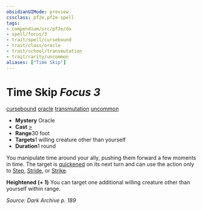 ```yaml
---
obsidianUIMode: preview
cssclass: pf2e,pf2e-spell
tags:
- compendium/src/pf2e/da
- spell/focus/3
- trait/spell/cursebound
- trait/class/oracle
- trait/school/transmutation
- trait/rarity/uncommon
aliases: ["Time Skip"]
---
```

# Time Skip *Focus 3*   
[cursebound](cursebound-apg.md)  [oracle](rules/traits/oracle-apg.md)  [transmutation](transmutation.md)  [uncommon](uncommon.md)  

- **Mystery** Oracle
- **Cast** [>](chapter-9-playing-the-game.md#Actions "Single Action") 
- **Range**30 foot
- **Targets**1 willing creature other than yourself
- **Duration**1 round

You manipulate time around your ally, pushing them forward a few moments in time. The target is [quickened](conditions.md#Quickened) on its next turn and can use the action only to [Step](step.md), [Stride](stride.md), or [Strike](strike.md).

**Heightened (+ 1)** You can target one additional willing creature other than yourself within range.

*Source: Dark Archive p. 189*